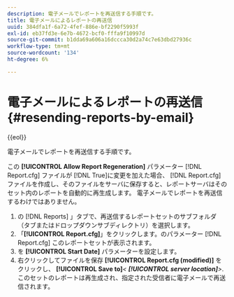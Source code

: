 ```yaml
---
description: 電子メールでレポートを再送信する手順です。
title: 電子メールによるレポートの再送信
uuid: 384dfa1f-6a72-4fef-886e-bf2290f5993f
exl-id: eb37fd3e-6e7b-4672-bcf0-fffa9f10997d
source-git-commit: b1dda69a606a16dccca30d2a74c7e63dbd27936c
workflow-type: tm+mt
source-wordcount: '134'
ht-degree: 6%

---
```


# 電子メールによるレポートの再送信{#resending-reports-by-email}

{{eol}}

電子メールでレポートを再送信する手順です。

この **[!UICONTROL Allow Report Regeneration]** パラメーター [!DNL Report.cfg] ファイルが [!DNL True]に変更を加えた場合、 [!DNL Report.cfg] ファイルを作成し、そのファイルをサーバに保存すると、レポートサーバはそのセット内のレポートを自動的に再生成します。 電子メールでレポートを再送信するわけではありません。

1. の [!DNL Reports] 」タブで、再送信するレポートセットのサブフォルダ（タブまたはドロップダウンサブディレクトリ）を選択します。
1. 「**[!UICONTROL Report.cfg]**」をクリックします。のパラメーター [!DNL Report.cfg] このレポートセットが表示されます。
1. を **[!UICONTROL Start Date]** パラメーターを設定します。
1. 右クリックしてファイルを保存 **[!UICONTROL Report.cfg (modified)]** をクリックし、 **[!UICONTROL Save to]***&lt; **[!UICONTROL server location]**>*.
このセットのレポートは再生成され、指定された受信者に電子メールで再送信されます。
